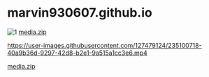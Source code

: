 # marvin930607.github.io
![1](https://user-images.githubusercontent.com/127479124/227569047-3a6ac6ae-4620-4d47-8607-1a896b3c6e8b.png)
[media.zip](https://github.com/marvin930607/marvin930607.github.io/files/11301031/media.zip)


https://user-images.githubusercontent.com/127479124/235100718-40a9b36d-9297-42d8-b2e1-9a515a1cc3e6.mp4

[media.zip](https://github.com/marvin930607/marvin930607.github.io/files/11351812/media.zip)
